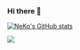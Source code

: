 ### Hi there 👋

[![NeKo's GitHub stats](https://github-readme-stats.vercel.app/api?username=NeKoOuO&show_icons=true&theme=transparent)](https://github.com/NeKoOuO/NeKoOuO)

![](https://komarev.com/ghpvc/?username=NeKoOuO)

<!--
**NeKoOuO/NeKoOuO** is a ✨ _special_ ✨ repository because its `README.md` (this file) appears on your GitHub profile.

Here are some ideas to get you started:

- 🔭 I’m currently working on ...
- 🌱 I’m currently learning ...
- 👯 I’m looking to collaborate on ...
- 🤔 I’m looking for help with ...
- 💬 Ask me about ...
- 📫 How to reach me: ...
- 😄 Pronouns: ...
- ⚡ Fun fact: ...
-->
